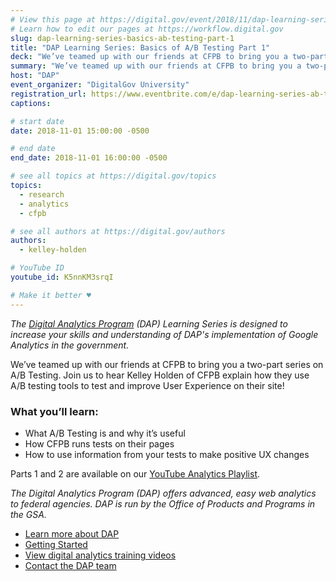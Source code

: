 ```yaml
---
# View this page at https://digital.gov/event/2018/11/dap-learning-series-basics-ab-testing
# Learn how to edit our pages at https://workflow.digital.gov
slug: dap-learning-series-basics-ab-testing-part-1
title: "DAP Learning Series: Basics of A/B Testing Part 1"
deck: "We’ve teamed up with our friends at CFPB to bring you a two-part series on A/B Testing."
summary: "We’ve teamed up with our friends at CFPB to bring you a two-part series on A/B Testing."
host: "DAP"
event_organizer: "DigitalGov University"
registration_url: https://www.eventbrite.com/e/dap-learning-series-ab-testing-basics-part-1-registration-51480200666
captions: 

# start date
date: 2018-11-01 15:00:00 -0500

# end date
end_date: 2018-11-01 16:00:00 -0500

# see all topics at https://digital.gov/topics
topics: 
  - research
  - analytics
  - cfpb

# see all authors at https://digital.gov/authors
authors: 
  - kelley-holden

# YouTube ID
youtube_id: K5nnKM3srqI

# Make it better ♥
---
```


_The [Digital Analytics Program](https://www.digitalgov.gov/services/dap/) (DAP) Learning Series is designed to increase your skills and understanding of DAP's implementation of Google Analytics in the government._

We’ve teamed up with our friends at CFPB to bring you a two-part series on A/B Testing. Join us to hear Kelley Holden of CFPB explain how they use A/B testing tools to test and improve User Experience on their site!

### What you’ll learn:

- What A/B Testing is and why it’s useful
- How CFPB runs tests on their pages
- How to use information from your tests to make positive UX changes

Parts 1 and 2 are available on our [YouTube Analytics Playlist](https://www.youtube.com/playlist?list=PLd9b-GuOJ3nEz1NYl66orgVZIu17laKba).

_The Digital Analytics Program (DAP) offers advanced, easy web analytics to federal agencies. DAP is run by the Office of Products and Programs in the GSA._

- [Learn more about DAP](https://www.digitalgov.gov/services/dap/)
- [Getting Started](https://github.com/digital-analytics-program/gov-wide-code)
- [View digital analytics training videos](https://www.youtube.com/playlist?list=PLd9b-GuOJ3nFwlyvLFUtmDpYFKezhot8P)
- [Contact the DAP team](mailto:dap@support.digitalgov.gov)
